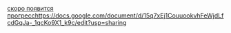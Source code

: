 [скоро появится прогресс](https://docs.google.com/document/d/15q7xEj1CouuookvhFeWjdLfcdGqJa-_1qcKo9X1_k9c/edit?usp=sharing)https://docs.google.com/document/d/15q7xEj1CouuookvhFeWjdLfcdGqJa-_1qcKo9X1_k9c/edit?usp=sharing
